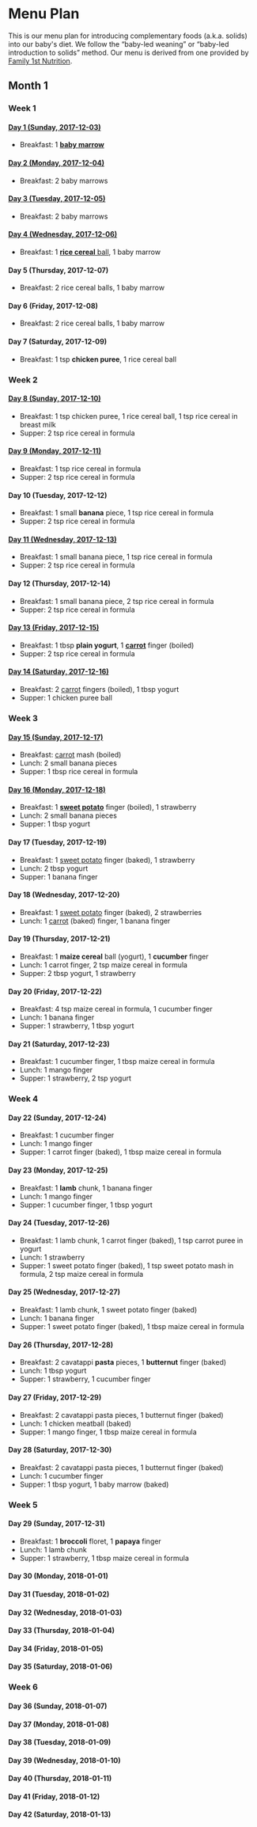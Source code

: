# Menu Plan

This is our menu plan for introducing complementary foods (a.k.a. solids) into
our baby's diet. We follow the “baby-led weaning” or “baby-led introduction to
solids” method. Our menu is derived from one provided by [Family 1st
Nutrition](https://family1stnutrition.com/).

## Month 1

### Week 1

#### [Day 1 (Sunday, 2017-12-03)](./day/001.md)

* Breakfast: 1 [**baby marrow**](./food/baby-marrow.md)

#### [Day 2 (Monday, 2017-12-04)](./day/002.md)

* Breakfast: 2 baby marrows

#### [Day 3 (Tuesday, 2017-12-05)](./day/003.md)

* Breakfast: 2 baby marrows

#### [Day 4 (Wednesday, 2017-12-06)](./day/004.md)

* Breakfast: 1 [**rice cereal** ball](./food/cereal-balls.md), 1 baby marrow

#### Day 5 (Thursday, 2017-12-07)

* Breakfast: 2 rice cereal balls, 1 baby marrow

#### Day 6 (Friday, 2017-12-08)

* Breakfast: 2 rice cereal balls, 1 baby marrow

#### Day 7 (Saturday, 2017-12-09)

* Breakfast: 1 tsp **chicken puree**, 1 rice cereal ball

### Week 2

#### [Day 8 (Sunday, 2017-12-10)](./day/008.md)

* Breakfast: 1 tsp chicken puree, 1 rice cereal ball, 1 tsp rice cereal in breast milk
* Supper: 2 tsp rice cereal in formula

#### [Day 9 (Monday, 2017-12-11)](./day/009.md)

* Breakfast: 1 tsp rice cereal in formula
* Supper: 2 tsp rice cereal in formula

#### Day 10 (Tuesday, 2017-12-12)

* Breakfast: 1 small **banana** piece, 1 tsp rice cereal in formula
* Supper: 2 tsp rice cereal in formula

#### [Day 11 (Wednesday, 2017-12-13)](./day/011.md)

* Breakfast: 1 small banana piece, 1 tsp rice cereal in formula
* Supper: 2 tsp rice cereal in formula

#### Day 12 (Thursday, 2017-12-14)

* Breakfast: 1 small banana piece, 2 tsp rice cereal in formula
* Supper: 2 tsp rice cereal in formula

#### [Day 13 (Friday, 2017-12-15)](./day/013.md)

* Breakfast: 1 tbsp **plain yogurt**, 1 [**carrot**](./food/carrots.md) finger (boiled)
* Supper: 2 tsp rice cereal in formula

#### [Day 14 (Saturday, 2017-12-16)](./day/014.md)

* Breakfast: 2 [carrot](./food/carrots.md) fingers (boiled), 1 tbsp yogurt
* Supper: 1 chicken puree ball

### Week 3

#### [Day 15 (Sunday, 2017-12-17)](./day/015.md)

* Breakfast: [carrot](./food/carrots.md) mash (boiled)
* Lunch: 2 small banana pieces
* Supper: 1 tbsp rice cereal in formula

#### [Day 16 (Monday, 2017-12-18)](./day/016.md)

* Breakfast: 1 [**sweet potato**](./food/sweet-potatoes.md) finger (boiled), 1 strawberry
* Lunch: 2 small banana pieces
* Supper: 1 tbsp yogurt

#### Day 17 (Tuesday, 2017-12-19)

* Breakfast: 1 [sweet potato](./food/sweet-potatoes.md) finger (baked), 1 strawberry
* Lunch: 2 tbsp yogurt
* Supper: 1 banana finger

#### Day 18 (Wednesday, 2017-12-20)

* Breakfast: 1 [sweet potato](./food/sweet-potatoes.md) finger (baked), 2 strawberries
* Lunch: 1 [carrot](./food/carrots.md) (baked) finger, 1 banana finger

#### Day 19 (Thursday, 2017-12-21)

* Breakfast: 1 **maize cereal** ball (yogurt), 1 **cucumber** finger
* Lunch: 1 carrot finger, 2 tsp maize cereal in formula
* Supper: 2 tbsp yogurt, 1 strawberry

#### Day 20 (Friday, 2017-12-22)

* Breakfast: 4 tsp maize cereal in formula, 1 cucumber finger
* Lunch: 1 banana finger
* Supper: 1 strawberry, 1 tbsp yogurt

#### Day 21 (Saturday, 2017-12-23)

* Breakfast: 1 cucumber finger, 1 tbsp maize cereal in formula
* Lunch: 1 mango finger
* Supper: 1 strawberry, 2 tsp yogurt

### Week 4

#### Day 22 (Sunday, 2017-12-24)

* Breakfast: 1 cucumber finger
* Lunch: 1 mango finger
* Supper: 1 carrot finger (baked), 1 tbsp maize cereal in formula

#### Day 23 (Monday, 2017-12-25)

* Breakfast: 1 **lamb** chunk, 1 banana finger
* Lunch: 1 mango finger
* Supper: 1 cucumber finger, 1 tbsp yogurt

#### Day 24 (Tuesday, 2017-12-26)

* Breakfast: 1 lamb chunk, 1 carrot finger (baked), 1 tsp carrot puree in yogurt
* Lunch: 1 strawberry
* Supper: 1 sweet potato finger (baked), 1 tsp sweet potato mash in formula, 2 tsp maize cereal in formula

#### Day 25 (Wednesday, 2017-12-27)

* Breakfast: 1 lamb chunk, 1 sweet potato finger (baked)
* Lunch: 1 banana finger
* Supper: 1 sweet potato finger (baked), 1 tbsp maize cereal in formula

#### Day 26 (Thursday, 2017-12-28)

* Breakfast: 2 cavatappi **pasta** pieces, 1 **butternut** finger (baked)
* Lunch: 1 tbsp yogurt
* Supper: 1 strawberry, 1 cucumber finger

#### Day 27 (Friday, 2017-12-29)

* Breakfast: 2 cavatappi pasta pieces, 1 butternut finger (baked)
* Lunch: 1 chicken meatball (baked)
* Supper: 1 mango finger, 1 tbsp maize cereal in formula

#### Day 28 (Saturday, 2017-12-30)

* Breakfast: 2 cavatappi pasta pieces, 1 butternut finger (baked)
* Lunch: 1 cucumber finger
* Supper: 1 tbsp yogurt, 1 baby marrow (baked)

### Week 5

#### Day 29 (Sunday, 2017-12-31)

* Breakfast: 1 **broccoli** floret, 1 **papaya** finger
* Lunch: 1 lamb chunk
* Supper: 1 strawberry, 1 tbsp maize cereal in formula

#### Day 30 (Monday, 2018-01-01)
#### Day 31 (Tuesday, 2018-01-02)
#### Day 32 (Wednesday, 2018-01-03)
#### Day 33 (Thursday, 2018-01-04)
#### Day 34 (Friday, 2018-01-05)
#### Day 35 (Saturday, 2018-01-06)

### Week 6
#### Day 36 (Sunday, 2018-01-07)
#### Day 37 (Monday, 2018-01-08)
#### Day 38 (Tuesday, 2018-01-09)
#### Day 39 (Wednesday, 2018-01-10)
#### Day 40 (Thursday, 2018-01-11)
#### Day 41 (Friday, 2018-01-12)
#### Day 42 (Saturday, 2018-01-13)
